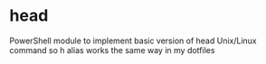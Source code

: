 # head
PowerShell module to implement basic version of head Unix/Linux command so h alias works the same way in my dotfiles
